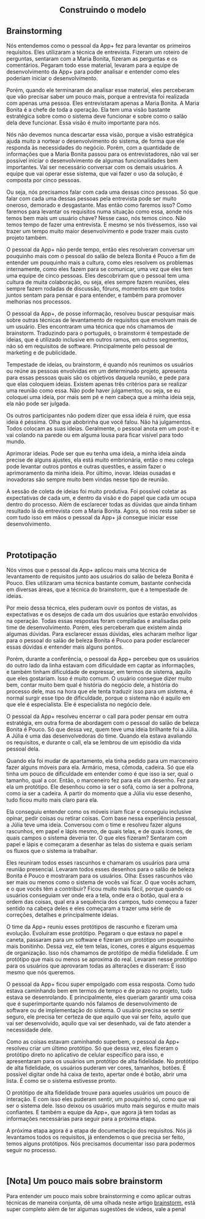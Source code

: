 <div align="center">

  ## Construindo o modelo

</div>

## Brainstorming

Nós entendemos como o pessoal da App+ fez para levantar os primeiros requisitos. Eles utilizaram a técnica de entrevista. Fizeram um roteiro de perguntas, sentaram com a Maria Bonita, fizeram as perguntas e os comentários. Pegaram todo esse material, levaram para a equipe de desenvolvimento da App+ para poder analisar e entender como eles poderiam iniciar o desenvolvimento.

Porém, quando ele terminaram de analisar esse material, eles perceberam que vão precisar saber um pouco mais, porque a entrevista foi realizada com apenas uma pessoa. Eles entrevistaram apenas a Maria Bonita. A Maria Bonita é a chefe de toda a operação. Ela tem uma visão bastante estratégica sobre como o sistema deve funcionar e sobre como o salão dela deve funcionar. Essa visão é muito importante para nós.

Nós não devemos nunca descartar essa visão, porque a visão estratégica ajuda muito a nortear o desenvolvimento do sistema, de forma que ele responda às necessidades do negócio. Porém, com a quantidade de informações que a Maria Bonita passou para os entrevistadores, não vai ser possível iniciar o desenvolvimento de algumas funcionalidades bem importantes. Vai ser necessário conversar com os demais usuários. A equipe que vai operar esse sistema, que vai fazer o uso da solução, é composta por cinco pessoas.

Ou seja, nós precisamos falar com cada uma dessas cinco pessoas. Só que falar com cada uma dessas pessoas pela entrevista pode ser muito oneroso, demorado e desgastante. Mas então como faremos isso? Como faremos para levantar os requisitos numa situação como essa, aonde nós temos bem mais um usuário chave? Nesse caso, nós temos cinco. Não temos tempo de fazer uma entrevista. E mesmo se nós tivéssemos, isso vai trazer um tempo muito maior desenvolvimento e pode trazer mais custo projeto também.

O pessoal da App+ não perde tempo, então eles resolveram conversar um pouquinho mais com o pessoal do salão de beleza Bonita é Pouco a fim de entender um pouquinho mais a cultura, como eles resolvem os problemas internamente, como eles fazem para se comunicar, uma vez que eles tem uma equipe de cinco pessoas. Eles descobriram que o pessoal tem uma cultura de muita colaboração, ou seja, eles sempre fazem reuniões, eles sempre fazem rodadas de discussão, fóruns, momentos em que todos juntos sentam para pensar e para entender, e também para promover melhorias nos processos.

O pessoal da App+, de posse informação, resolveu buscar pesquisar mais sobre outras técnicas de levantamento de requisitos que envolvam mais de um usuário. Eles encontraram uma técnica que nós chamamos de brainstorm. Traduzindo para o português, o brainstorm é tempestade de ideias, que é utilizado inclusive em outros ramos, em outros segmentos, não só em requisitos de software. Principalmente pelo pessoal de marketing e de publicidade.

Tempestade de ideias, ou brainstorm, é quando nós reunimos os usuários ou reúne as pessoas envolvidas em um determinado projeto, apresenta para essas pessoas quais são os objetivos daquela reunião, e pede para que elas coloquem ideias. Existem apenas três critérios para se realizar uma reunião como essa. Não pode haver julgamentos, ou seja, se eu coloquei uma ideia, por mais sem pé e nem cabeça que a minha ideia seja, ela não pode ser julgada.

Os outros participantes não podem dizer que essa ideia é ruim, que essa ideia é péssima. Olha que abobrinha que você falou. Não há julgamentos. Todos colocam as suas ideias. Geralmente, o pessoal anota em um post-it e vai colando na parede ou em alguma lousa para ficar visível para todo mundo.

Aprimorar ideias. Pode ser que eu tenha uma ideia, a minha ideia ainda precise de alguns ajustes, ela está muito embrionária, então o meu colega pode levantar outros pontos e outras questões, e assim fazer o aprimoramento da minha ideia. Por último, inovar. Ideias ousadas e inovadoras são sempre muito bem vindas nesse tipo de reunião.

A sessão de coleta de ideias foi muito produtiva. Foi possível coletar as expectativas de cada um, e dentro da visão e do papel que cada um ocupa dentro do processo. Além de esclarecer todas as dúvidas que ainda tinham resultado lá da entrevista com a Maria Bonita. Agora, só nos resta saber se com tudo isso em mãos o pessoal da App+ já consegue iniciar esse desenvolvimento.

<br>

## Prototipação

Nós vimos que o pessoal da App+ aplicou mais uma técnica de levantamento de requisitos junto aos usuários do salão de beleza Bonita é Pouco. Eles utilizaram uma técnica bastante comum, bastante conhecida em diversas áreas, que a técnica do brainstorm, que é a tempestade de ideias.

Por meio dessa técnica, eles puderam ouvir os pontos de vistas, as expectativas e os desejos de cada um dos usuários que estarão envolvidos na operação. Todas essas respostas foram compiladas e analisadas pelo time de desenvolvimento. Porém, eles perceberam que existem ainda algumas dúvidas. Para esclarecer essas dúvidas, eles acharam melhor ligar para o pessoal do salão de beleza Bonita é Pouco para poder esclarecer essas dúvidas e entender mais alguns pontos.

Porém, durante a conferência, o pessoal da App+ percebeu que os usuários do outro lado da linha estavam com dificuldade em captar as informações, e também tinham dificuldade de expressar, em termos de sistema, aquilo que eles gostariam. Isso é muito comum. O usuário consegue dizer muito bem, contar muito bem qual é história do negócio dele, a história do processo dele, mas na hora que ele tenta traduzir isso para um sistema, é normal surgir esse tipo de dificuldade, porque o sistema não é aquilo em que ele é especialista. Ele é especialista no negócio dele.

O pessoal da App+ resolveu encerrar o call para poder pensar em outra estratégia, em outra forma de abordagem com o pessoal do salão de beleza Bonita é Pouco. Só que dessa vez, quem teve uma ideia brilhante foi a Júlia. A Júlia é uma das desenvolvedoras do time. Quando ela estava avaliando os requisitos, e durante o call, ela se lembrou de um episódio da vida pessoal dela.

Quando ela foi mudar de apartamento, ela tinha pedido para um marceneiro fazer alguns móveis para ela. Armário, mesa, cômoda, cadeira. Só que ela tinha um pouco de dificuldade em entender como é que isso ia ser, qual o tamanho, qual a cor. Então, o marceneiro fez para ela um desenho. Fez para ela um protótipo. Ele desenhou como ia ser o sofá, como ia ser a poltrona, como ia ser a cadeira. A partir do momento que a Júlia viu esse desenho, tudo ficou muito mais claro para ela.

Ela conseguiu entender como os móveis iriam ficar e conseguiu inclusive opinar, pedir coisas ou retirar coisas. Com base nessa experiência pessoal, a Júlia teve uma ideia. Conversou com o time e resolveu fazer alguns rascunhos, em papel e lápis mesmo, de quais telas, e de quais ícones, de quais campos o sistema deveria ter. O que eles fizeram? Sentaram com papel e lápis e começaram a desenhar as telas do sistema e quais seriam os fluxos que o sistema ia trabalhar.

Eles reuniram todos esses rascunhos e chamaram os usuários para uma reunião presencial. Levaram todos esses desenhos para o salão de beleza Bonita é Pouco e mostraram para os usuários. Olha: Esses rascunhos vão ser mais ou menos como o sistema de vocês vai ficar. O que vocês acham, e o que vocês têm a contribuir? Ficou muito mais fácil, porque quando os usuários conseguiam ver onde era a tela, onde era o botão, qual era a ordem das coisas, qual era a sequência dos campos, tudo começou a fazer sentido na cabeça deles e eles começaram a trazer uma série de correções, detalhes e principalmente ideias.

O time da App+ reuniu esses protótipos de rascunho e fizeram uma evolução. Evoluíram esse protótipo. Pegaram o que estava no papel e caneta, passaram para um software e fizeram um protótipo um pouquinho mais bonitinho. Dessa vez, ele tem telas, ícones, cores e alguns esquemas de organização. Isso nós chamamos de protótipo de média fidelidade. É um protótipo que mais ou menos se aproxima do real. Levaram nesse protótipo para os usuários que aprovaram todas as alterações e disseram: É isso mesmo que nós queremos.

O pessoal da App+ ficou super empolgado com essa resposta. Como tudo estava caminhando bem em termos de tempo e de prazo no projeto, tudo estava se desenrolando. E principalmente, eles queriam garantir uma coisa que é superimportante quando nós falamos de desenvolvimento de software ou de implementação do sistema. O usuário precisa se sentir seguro, ele precisa ter certeza de que aquilo que vai ser feito, aquilo que vai ser desenvolvido, aquilo que vai ser desenhado, vai de fato atender a necessidade dele.

Como as coisas estavam caminhando superbem, o pessoal da App+ resolveu criar um último protótipo. Só que dessa vez, eles fizeram o protótipo direto no aplicativo de celular específico para isso, e apresentaram para os usuários um protótipo de alta fidelidade. No protótipo de alta fidelidade, os usuários puderam ver cores, tamanhos, botões. É possível digitar onde há caixa de texto, apertar onde é botão, abrir uma lista. É como se o sistema estivesse pronto.

O protótipo de alta fidelidade trouxe para aqueles usuários um pouco de interação. E com isso eles puderam sentir, um pouquinho só, como que vai ser o sistema dele. Isso deixou os usuários muito mais seguros e muito mais confiantes. E também a equipe da App+, que agora já tem todas as informações necessárias para seguir para a próxima etapa.

A próxima etapa agora é a etapa de documentação dos requisitos. Nós já levantamos todos os requisitos, já entendemos o que precisa ser feito, temos alguns protótipos. Nós precisamos documentar isso para podermos seguir no processo. 

<br>

## [Nota] Um pouco mais sobre brainstorm

Para entender um pouco mais sobre brainstorming e como aplicar outras técnicas de maneira conjunta, dê uma olhada neste artigo [brainstorm](https://rockcontent.com/blog/brainstorming/), está super completo além de ter algumas sugestões de videos, vale a pena!

